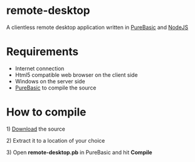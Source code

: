 # remote-desktop
A clientless remote desktop application written in <a href="https://www.purebasic.com/">PureBasic</a> and <a href="https://nodejs.org">NodeJS</a>

<h1>Requirements</h1>
<ul>
<li>Internet connection</li>
<li>Html5 compatible web browser on the client side</li>
<li>Windows on the server side</li>
<li><a href="https://www.purebasic.com/">PureBasic</a> to compile the source</li>
</ul>

<h1>How to compile</h1>
<p> 1) <a href="https://github.com/99fk/remote-desktop/archive/master.zip">Download</a> the source</p>
<p> 2) Extract it to a location of your choice</p>
<p> 3) Open <b>remote-desktop.pb</b> in PureBasic and hit <b>Compile</b></p>
